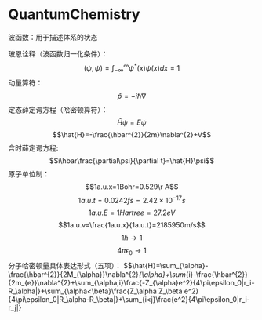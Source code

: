 # QuantumChemistry
波函数：用于描述体系的状态

玻恩诠释（波函数归一化条件）：
$$(\psi,\psi)=\int^{\infty}_{-\infty}\psi^{*}(x)\psi(x)dx=1$$
动量算符：
$$\hat{p}=-i\hbar\nabla$$
定态薛定谔方程（哈密顿算符）：
$$\hat{H}\psi=E\psi$$
$$\hat{H}=-\frac{\hbar^{2}}{2m}\nabla^{2}+V$$
含时薛定谔方程:
$$i\hbar\frac{\partial\psi}{\partial t}=\hat{H}\psi$$
原子单位制：
$$1a.u.x=1Bohr=0.529\r A$$
$$1a.u.t=0.0242fs=2.42\times10^{-17}s$$
$$1a.u.E=1Hartree=27.2eV$$
$$1a.u.v=\frac{1a.u.x}{1a.u.t}=2185950m/s$$
$$1\hbar\rightarrow1$$
$$4\pi\epsilon_{0}\rightarrow1$$
分子哈密顿量具体表达形式（五项）：
$$\hat{H}=\sum_{\alpha}-\frac{\hbar^{2}}{2M_{\alpha}}\nabla^{2}_{\alpha}+\sum_{i}-\frac{\hbar^{2}}{2m_{e}}\nabla^{2}+\sum_{\alpha,i}\frac{-Z_{\alpha}e^2}{4\pi\epsilon_0|r_i-R_\alpha|}+\sum_{\alpha<\beta}\frac{Z_\alpha Z_\beta e^2}{4\pi\epsilon_0|R_\alpha-R_\beta|}+\sum_{i<j}\frac{e^2}{4\pi\epsilon_0|r_i-r_j|}
 
